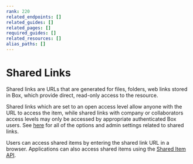 ```yaml
---
rank: 220
related_endpoints: []
related_guides: []
related_pages: []
required_guides: []
related_resources: []
alias_paths: []
---
```


# Shared Links

Shared links are URLs that are generated for files, folders, web links stored
in Box, which provide direct, read-only access to the resource.

Shared links which are set to an open access level allow anyone with the URL to
access the item, while shared links with company or collaborators access levels
may only be accessed by appropriate authenticated Box users. See
[here][community_create_shared_link] for all of the options and admin settings
related to shared links.

Users can access shared items by entering the shared link URL in a browser.
Applications can also access shared items using the
[Shared Item API](endpoint://get_shared_items).

<!-- i18n-enable localize-links -->
[community_create_shared_link]: https://community.box.com/t5/Using-Shared-Links/Creating-Shared-Links/ta-p/19523
<!-- i18n-disable localize-links -->
